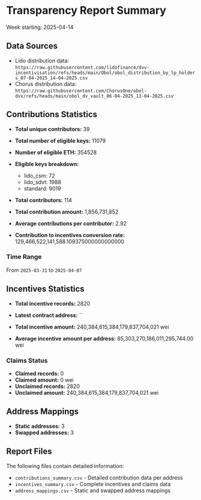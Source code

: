 # Transparency Report Summary
Week starting: 2025-04-14

## Data Sources
- Lido distribution data: `https://raw.githubusercontent.com/lidofinance/dvv-incentivisation/refs/heads/main/Obol/obol_distribution_by_lp_holders_07-04-2025_14-04-2025.csv`
- Chorus distribution data: `https://raw.githubusercontent.com/ChorusOne/obol-dvv/refs/heads/main/obol_dv_vault_06-04-2025_13-04-2025.csv`

## Contributions Statistics
- **Total unique contributors:** 39
- **Total number of eligible keys:** 11079
- **Number of eligible ETH:** 354528

- **Eligible keys breakdown:**
  - lido_csm: 72
  - lido_sdvt: 1988
  - standard: 9019

- **Total contributors:** 114
- **Total contribution amount:** 1,856,731,852
- **Average contributions per contributor:** 2.92
- **Contribution to incentives conversion rate:** 129,466,522,141,588.109375000000000000

### Time Range
From `2025-03-31` to `2025-04-07`

## Incentives Statistics
- **Total incentive records:** 2820
- **Latest contract address:** ``

- **Total incentive amount:** 240,384,615,384,179,837,704,021 wei
- **Average incentive amount per address:** 85,303,270,186,011,295,744.00 wei

### Claims Status
- **Claimed records:** 0
- **Claimed amount:** 0 wei
- **Unclaimed records:** 2820
- **Unclaimed amount:** 240,384,615,384,179,837,704,021 wei

## Address Mappings
- **Static addresses:** 3
- **Swapped addresses:** 3

## Report Files
The following files contain detailed information:
- `contributions_summary.csv` - Detailed contribution data per address
- `incentives_summary.csv` - Complete incentives and claims data
- `address_mappings.csv` - Static and swapped address mappings